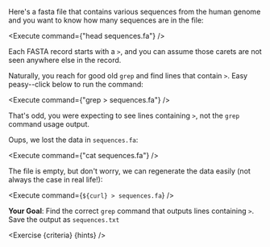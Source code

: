 <script>
import Execute from "components/Execute.svelte";
import Exercise from "components/Exercise.svelte";

const hostname = window.location.origin;
const curl = `curl ${hostname}/data/debugging-puzzles/sequences.fa`;
const criteria = [
	{
		name: "File <code>sequences.fa</code> is not empty",
		checks: [{
			type: "file",
			path: "sequences.fa",
			action: "contents",
			commandExpected: curl
		}]
	},
	{
		name: "File <code>sequences.txt</code> contains the lines from <code>sequences.fa</code> that contain the symbol <code>&gt;</code>",
		checks: [{
			type: "file",
			path: "sequences.txt",
			action: "contents",
			commandExpected: `${curl} | grep ">"`
		}]
	}
];

const hints = [
	"The terminal interprets <code>grep > sequences.fa</code> to mean: run <code>grep</code> and output the result to <code>sequences.fa</code>, hence the file gets overwritten.",
	"Is there a way you can enclose the <code>></code> symbol so it's clear to the terminal that it is an argument to the <code>grep</code> command?"
];
</script>

Here's a fasta file that contains various sequences from the human genome and you want to know how many sequences are in the file:

<Execute command={"head sequences.fa"} />

Each FASTA record starts with a `>`, and you can assume those carets are not seen anywhere else in the record.

Naturally, you reach for good old `grep` and find lines that contain `>`. Easy peasy--click below to run the command:

<Execute command={"grep > sequences.fa"} />

That's odd, you were expecting to see lines containing `>`, not the `grep` command usage output.

Oups, we lost the data in `sequences.fa`:

<Execute command={"cat sequences.fa"} />

The file is empty, but don't worry, we can regenerate the data easily (not always the case in real life!):

<Execute command={`${curl} > sequences.fa`} />

**Your Goal**: Find the correct `grep` command that outputs lines containing `>`. Save the output as `sequences.txt`

<Exercise {criteria} {hints} />
